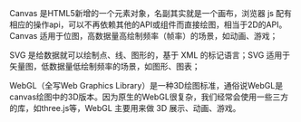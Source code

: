 
Canvas 是HTML5新增的一个元素对象，名副其实就是一个画布，浏览器 js 配有相应的操作api，可以不再依赖其他的API或组件而直接绘图，相当于2D的API。Canvas 适用于位图，高数据量高绘制频率（帧率）的场景，如动画、游戏；

SVG 是给数据就可以绘制点、线、图形的，基于 XML 的标记语言；SVG 适用于矢量图，低数据量低绘制频率的场景，如图形、图表；

WebGL（全写Web Graphics Library）是一种3D绘图标准，通俗说WebGL是canvas绘图中的3D版本。因为原生的WebGL很复杂，我们经常会使用一些三方的库，如three.js等，WebGL 主要用来做 3D 展示、动画、游戏。